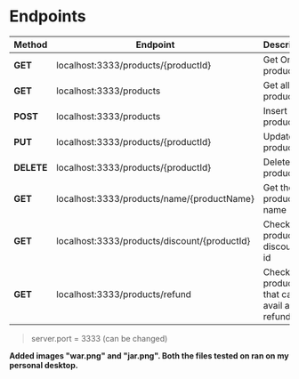 # Endpoints

|Method| Endpoint      | Description |
|------| ------------- |------------ |         
|**GET**| localhost:3333/products/{productId} | Get One product |  
|**GET**| localhost:3333/products | Get all product   |
|**POST**| localhost:3333/products | Insert a product  |
|**PUT**| localhost:3333/products/{productId} | Update a product |  
|**DELETE**| localhost:3333/products/{productId}| Delete a product  |
|**GET**| localhost:3333/products/name/{productName} | Get the product by name   |**GET**| localhost:3333/products/name/{productPrice}| Get the product by price  |
|**GET**| localhost:3333/products/discount/{productId} | Check for product discount by id  |
|**GET**| localhost:3333/products/refund| Check for products that can avail a refund  |

> server.port = 3333 (can be changed)

**Added images "war.png" and "jar.png". Both the files tested on ran on my personal desktop.**

